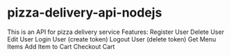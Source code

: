 # pizza-delivery-api-nodejs
This is an API for pizza delivery service
Features:
Register User
Delete User
Edit User
Login User (create token)
Logout User (delete token)
Get Menu Items
Add Item to Cart
Checkout Cart